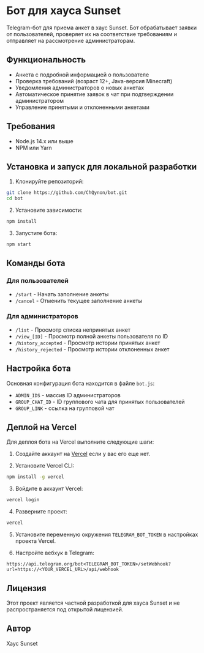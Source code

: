 # Бот для хауса Sunset

Telegram-бот для приема анкет в хаус Sunset. Бот обрабатывает заявки от пользователей, проверяет их на соответствие требованиям и отправляет на рассмотрение администраторам.

## Функциональность

- Анкета с подробной информацией о пользователе
- Проверка требований (возраст 12+, Java-версия Minecraft)
- Уведомления администраторов о новых анкетах
- Автоматическое принятие заявок в чат при подтверждении администратором
- Управление принятыми и отклоненными анкетами

## Требования

- Node.js 14.x или выше
- NPM или Yarn

## Установка и запуск для локальной разработки

1. Клонируйте репозиторий:
```bash
git clone https://github.com/ChQynon/bot.git
cd bot
```

2. Установите зависимости:
```bash
npm install
```

3. Запустите бота:
```bash
npm start
```

## Команды бота

### Для пользователей
- `/start` - Начать заполнение анкеты
- `/cancel` - Отменить текущее заполнение анкеты

### Для администраторов
- `/list` - Просмотр списка непринятых анкет
- `/view_[ID]` - Просмотр полной анкеты пользователя по ID
- `/history_accepted` - Просмотр истории принятых анкет
- `/history_rejected` - Просмотр истории отклоненных анкет

## Настройка бота

Основная конфигурация бота находится в файле `bot.js`:

- `ADMIN_IDS` - массив ID администраторов
- `GROUP_CHAT_ID` - ID группового чата для принятых пользователей
- `GROUP_LINK` - ссылка на групповой чат

## Деплой на Vercel

Для деплоя бота на Vercel выполните следующие шаги:

1. Создайте аккаунт на [Vercel](https://vercel.com) если у вас его еще нет.

2. Установите Vercel CLI:
```bash
npm install -g vercel
```

3. Войдите в аккаунт Vercel:
```bash
vercel login
```

4. Разверните проект:
```bash
vercel
```

5. Установите переменную окружения `TELEGRAM_BOT_TOKEN` в настройках проекта Vercel.

6. Настройте вебхук в Telegram:
```
https://api.telegram.org/bot<TELEGRAM_BOT_TOKEN>/setWebhook?url=https://<YOUR_VERCEL_URL>/api/webhook
```

## Лицензия

Этот проект является частной разработкой для хауса Sunset и не распространяется под открытой лицензией.

## Автор

Хаус Sunset 